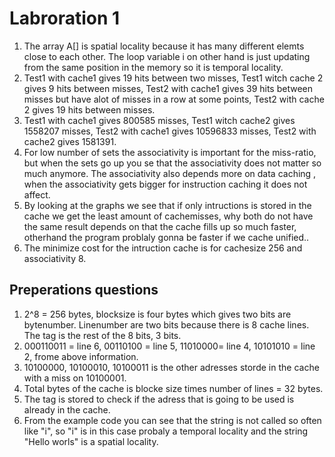 # Labroration 1
  1. The array A[] is spatial locality because it has many different elemts close to each other. The loop variable i on other hand is just updating from the same position in the memory so it is temporal locality.
  2. Test1 with cache1 gives 19 hits between two misses, Test1 witch cache 2 gives 9 hits between misses, Test2 with cache1 gives 39 hits between misses but have alot of misses in a row at some points, Test2 with cache 2 gives 19 hits between misses.
  3. Test1 with cache1 gives 800585 misses, Test1 witch cache2 gives 1558207 misses, Test2 with cache1 gives 10596833 misses, Test2 with cache2 gives 1581391.
  4. For low number of sets the associativity is important for the miss-ratio, but when the sets go up you se that the associativity does not matter so much anymore. The associativity also depends more on data caching , when the associativity gets bigger for instruction caching it does not affect.
  5. By looking at the graphs we see that if only intructions is stored in the cache we get the least amount of cachemisses, why both do not have the same result depends on that the cache fills up so much faster, otherhand the program problaly gonna be faster if we cache unified..
  6. The minimize cost for the intruction cache is for cachesize 256 and associativity 8.
  



## Preperations questions
  1. 2^8 = 256 bytes, blocksize is four bytes which gives two bits are bytenumber. Linenumber are two bits because there is 8 cache lines. The tag is the rest of the 8 bits, 3 bits.
  2. 000110011 = line 6, 00110100 = line 5, 11010000= line 4, 10101010 = line 2, frome above information.
  3. 10100000, 10100010, 10100011 is the other adresses storde in the cache with a miss on 10100001.
  4. Total bytes of the cache is blocke size times number of lines = 32 bytes.
  5. The tag is stored to check if the adress that is going to be used is already in the cache.
  6. From the example code you can see that the string is not called so often like "i", so "i" is in this case probaly a temporal locality and the string "Hello worls" is a spatial locality.
